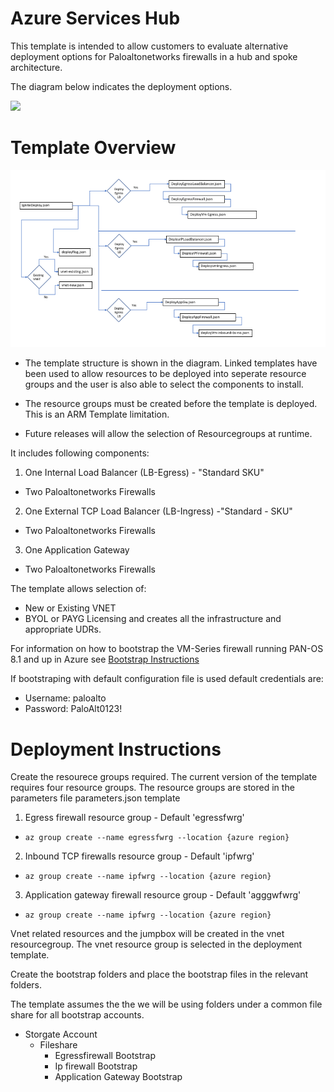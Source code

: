# Azure Services Hub
This template is intended to allow customers to evaluate alternative deployment options for Paloaltonetworks firewalls in a hub and spoke architecture. 

The diagram below indicates the deployment options.  


[<img src="http://azuredeploy.net/deploybutton.png"/>](https://portal.azure.com/#create/Microsoft.Template/uri/https%3A%2F%2Fraw.githubusercontent.com%2Fjharris10%2Fazure-svcs-hub%2Fmaster%2FazureDeploy.json?token=AZoiWUdo2qPkcTjMXpY8_KOkrP2aBqp_ks5ahJwcwA%3D%3D)

# Template Overview

![alt text](https://github.com/jharris10/azure-svcs-hub/blob/master/documentation/template-structure.png)

- The template structure is shown in the diagram.  Linked templates have been used to allow resources to be deployed into seperate resource groups and the user is also able to select the components to install.

- The resource groups must be created before the template is deployed.  This is an ARM Template limitation. 

- Future releases will allow the selection of Resourcegroups at runtime.

It includes following components:

1. One Internal Load Balancer (LB-Egress) - "Standard SKU"
- Two Paloaltonetworks Firewalls
  
2. One External TCP Load Balancer (LB-Ingress) -"Standard - SKU"
- Two Paloaltonetworks Firewalls
  
3. One Application Gateway
- Two Paloaltonetworks Firewalls
  


 The template allows selection of:
 - New or Existing VNET
 - BYOL or PAYG Licensing
 and creates all the infrastructure and appropriate UDRs.

 For information on how to bootstrap the VM-Series firewall running PAN-OS 8.1 and up in Azure see [Bootstrap Instructions](https://www.paloaltonetworks.com/documentation/81/virtualization/virtualization/bootstrap-the-vm-series-firewall/bootstrap-the-vm-series-firewall-in-azure#idd51f75b8-e579-44d6-a809-2fafcfe4b3b6)

 
 If bootstraping with default configuration file is used default credentials are:
 - Username: paloalto
 - Password: PaloAlt0123!

#  Deployment Instructions 

Create the resourece groups required. 
The current version of the template requires four resource groups.  The resource groups are stored in the parameters file parameters.json template

1. Egress firewall resource group - Default 'egressfwrg'
- `az group create --name egressfwrg
    --location {azure region}
    `
2. Inbound TCP firewalls resource group - Default 'ipfwrg'
- `az group create --name ipfwrg
    --location {azure region}`

3. Application gateway firewall resource group - Default 'agggwfwrg'
- `az group create --name ipfwrg
    --location {azure region}`

Vnet related resources and the jumpbox will be created in the vnet resourcegroup.   The vnet resource group is selected in the deployment template.

Create the bootstrap folders and place the bootstrap files in the relevant folders.  

The template assumes the the we will be using folders under a common file share for all bootstrap accounts.

- Storgate Account
  - Fileshare
    - Egressfirewall Bootstrap
    - Ip firewall Bootstrap
    - Application Gateway Bootstrap